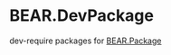BEAR.DevPackage
===============

dev-require packages for [BEAR.Package](https://github.com/koriym/BEAR.Package)

